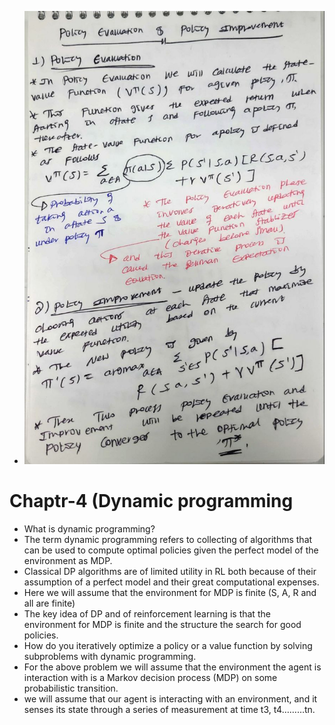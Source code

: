 
- ![what is Reinforcement learning](/Images/rl3.jpg "Optional title attribute")
# Chaptr-4 (Dynamic programming

- What is dynamic programming?
- The term dynamic programming refers to collecting of algorithms that can be used to compute optimal policies given the perfect model of the environment as MDP.
- Classical DP algorithms are of limited utility in RL both because of their assumption of a perfect model and their great computational expenses.
- Here we will assume that the environment for MDP is finite (S, A, R and all are finite)
- The key idea of DP and of reinforcement learning is that the environment for MDP is finite and the structure the search for good policies.
- How do you iteratively optimize a policy or a value function by solving subproblems with dynamic programming.
- For the above problem we will assume that the environment the agent is interaction with is a Markov decision process (MDP) on some probabilistic transition.
- we will assume that our agent is interacting with an environment, and it senses its state through a series of measurement at time t3, t4………tn.
